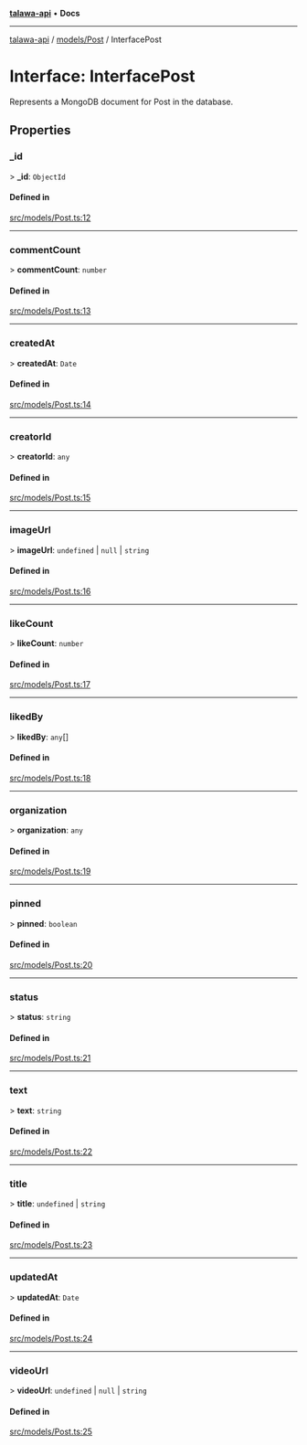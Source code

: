 [**talawa-api**](../../../README.md) • **Docs**

***

[talawa-api](../../../modules.md) / [models/Post](../README.md) / InterfacePost

# Interface: InterfacePost

Represents a MongoDB document for Post in the database.

## Properties

### \_id

\> **\_id**: `ObjectId`

#### Defined in

[src/models/Post.ts:12](https://github.com/PalisadoesFoundation/talawa-api/blob/f9e8275b1ddff2d3edcec79ee3b37c07998f6cc3/src/models/Post.ts#L12)

***

### commentCount

\> **commentCount**: `number`

#### Defined in

[src/models/Post.ts:13](https://github.com/PalisadoesFoundation/talawa-api/blob/f9e8275b1ddff2d3edcec79ee3b37c07998f6cc3/src/models/Post.ts#L13)

***

### createdAt

\> **createdAt**: `Date`

#### Defined in

[src/models/Post.ts:14](https://github.com/PalisadoesFoundation/talawa-api/blob/f9e8275b1ddff2d3edcec79ee3b37c07998f6cc3/src/models/Post.ts#L14)

***

### creatorId

\> **creatorId**: `any`

#### Defined in

[src/models/Post.ts:15](https://github.com/PalisadoesFoundation/talawa-api/blob/f9e8275b1ddff2d3edcec79ee3b37c07998f6cc3/src/models/Post.ts#L15)

***

### imageUrl

\> **imageUrl**: `undefined` \| `null` \| `string`

#### Defined in

[src/models/Post.ts:16](https://github.com/PalisadoesFoundation/talawa-api/blob/f9e8275b1ddff2d3edcec79ee3b37c07998f6cc3/src/models/Post.ts#L16)

***

### likeCount

\> **likeCount**: `number`

#### Defined in

[src/models/Post.ts:17](https://github.com/PalisadoesFoundation/talawa-api/blob/f9e8275b1ddff2d3edcec79ee3b37c07998f6cc3/src/models/Post.ts#L17)

***

### likedBy

\> **likedBy**: `any`[]

#### Defined in

[src/models/Post.ts:18](https://github.com/PalisadoesFoundation/talawa-api/blob/f9e8275b1ddff2d3edcec79ee3b37c07998f6cc3/src/models/Post.ts#L18)

***

### organization

\> **organization**: `any`

#### Defined in

[src/models/Post.ts:19](https://github.com/PalisadoesFoundation/talawa-api/blob/f9e8275b1ddff2d3edcec79ee3b37c07998f6cc3/src/models/Post.ts#L19)

***

### pinned

\> **pinned**: `boolean`

#### Defined in

[src/models/Post.ts:20](https://github.com/PalisadoesFoundation/talawa-api/blob/f9e8275b1ddff2d3edcec79ee3b37c07998f6cc3/src/models/Post.ts#L20)

***

### status

\> **status**: `string`

#### Defined in

[src/models/Post.ts:21](https://github.com/PalisadoesFoundation/talawa-api/blob/f9e8275b1ddff2d3edcec79ee3b37c07998f6cc3/src/models/Post.ts#L21)

***

### text

\> **text**: `string`

#### Defined in

[src/models/Post.ts:22](https://github.com/PalisadoesFoundation/talawa-api/blob/f9e8275b1ddff2d3edcec79ee3b37c07998f6cc3/src/models/Post.ts#L22)

***

### title

\> **title**: `undefined` \| `string`

#### Defined in

[src/models/Post.ts:23](https://github.com/PalisadoesFoundation/talawa-api/blob/f9e8275b1ddff2d3edcec79ee3b37c07998f6cc3/src/models/Post.ts#L23)

***

### updatedAt

\> **updatedAt**: `Date`

#### Defined in

[src/models/Post.ts:24](https://github.com/PalisadoesFoundation/talawa-api/blob/f9e8275b1ddff2d3edcec79ee3b37c07998f6cc3/src/models/Post.ts#L24)

***

### videoUrl

\> **videoUrl**: `undefined` \| `null` \| `string`

#### Defined in

[src/models/Post.ts:25](https://github.com/PalisadoesFoundation/talawa-api/blob/f9e8275b1ddff2d3edcec79ee3b37c07998f6cc3/src/models/Post.ts#L25)
